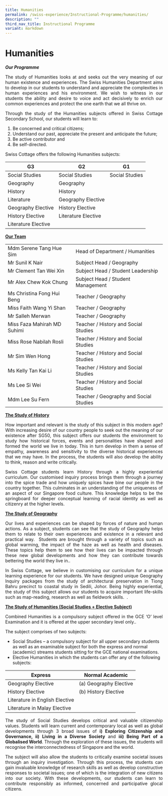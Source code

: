 ```yaml
---
title: Humanities
permalink: /swiss-experience/Instructional-Programme/humanities/
description: ""
third_nav_title: Instructional Programme
variant: markdown
---
```

# Humanities

**_Our Programme_**

<p style="text-align: justify;">The study of Humanities looks at and seeks out the very meaning of our human existence and experiences. The Swiss Humanities Department aims to develop in our students to understand and appreciate the complexities in human experiences and his environment. We wish to witness in our students the ability and desire to voice and act decisively to enrich our common experiences and protect the one earth that we all thrive on.</p>

<p style="text-align: justify;">Through the study of the Humanities subjects offered in Swiss Cottage Secondary School, our students will learn to:</p>

1.  Be concerned and critical citizens;
2.  Understand our past, appreciate the present and anticipate the future;
3.  Be active contributor and
4.  Be self-directed.

Swiss Cottage offers the following Humanities subjects:

| G3                  | G2                  | G1             |
|---------------------|---------------------|----------------|
| Social Studies      | Social Studies      | Social Studies |
| Geography           | Geography           |                |
| History             | History             |                |
| Literature          | Geography Elective  |                |
| Geography Elective  | History Elective    |                |
| History Elective    | Literature Elective |                |
| Literature Elective |                     |                |

<b><u>Our Team</u></b>

|  |  |
|---|---|
| Mdm Serene Tang Hue Sim | Head of Department / Humanities |
| Mr Sunil K Nair | Subject  Head / Geography |
| Mr Clement Tan Wei Xin | Subject Head / Student Leadership |
| Mr Alex Chew Kok Chung | Subject Head / Student Management |
| Ms Christina Fong Hui Beng | Teacher / Geography |
| Miss Faith Wang Yi Shan | Teacher / Geography |
| Mr Salleh Merwan | Teacher / Geography  |
| Miss Faza Mahirah MD Suhimi | Teacher / History and Social Studies  |
| Miss Rose Nabilah Rosli | Teacher / History and  Social Studies |
| Mr Sim Wen Hong | Teacher / History and Social Studies |
| Ms Kelly Tan Kai Li | Teacher / History and Social Studies |
| Ms Lee Si Wei |  Teacher /  History and Social Studies |
| Mdm Lee Su Fern | Teacher / Geography and Social Studies |


<b><u>The Study of History</u></b>

<p style="text-align: justify;">How important and relevant is the study of this subject in this modern age? With increasing desire of our country people to seek out the meaning of our existence after SG50, this subject offers our students the environment to study how historical forces, events and personalities have shaped and formed the world we live in today. This in turn develop in them a sense of empathy, awareness and sensitivity to the diverse historical experiences that we may have. In the process, the students will also develop the ability to think, reason and write critically.</p>

<p style="text-align: justify;">Swiss Cottage students learn History through a highly experiential curriculum. Our customised inquiry process brings them through a journey into the spice trade and how uniquely spices have bine our people in the country together. This culminates in an understanding of the uniqueness of an aspect of our Singapore food culture. This knowledge helps to be the springboard for deeper conceptual learning of racial identity as well as citizenry at the higher levels.</p>

<b><u>The Study of Geography</u></b>


<p style="text-align: justify;">Our lives and experiences can be shaped by forces of nature and human actions. As a subject, students can see that the study of Geography helps them to relate to their own experiences and existence in a relevant and practical way.&nbsp; Students are brought through a variety of topics such as global warming, the impact of the haze as well as health and diseases. These topics help them to see how their lives can be impacted through these new global developments and how they can contribute towards bettering the world they live in..</p>

<p style="text-align: justify;">In Swiss Cottage, we believe in customising our curriculum for a unique learning experience for our students. We have designed unique Geography Inquiry packages from the study of architectural preservation in Tiong Bahru precinct to coastal study in Sedili, Johor. Being highly experiential, the study of this subject allows our students to acquire important life-skills such as map-reading, research as well as fieldwork skills. &nbsp;.</p>

<b><u>The Study of Humanities (Social Studies + Elective Subject)</u></b>

<p style="text-align: justify;">Combined Humanities is a compulsory subject offered in the GCE ‘O’ level Examination and it is offered at the upper secondary level only..</p>

The subject comprises of two subjects:

*   Social Studies – a compulsory subject for all upper secondary students as well as an examinable subject for both the express and normal (academic) streams students sitting for the GCE national examinations.
*   Elective Humanities in which the students can offer any of the following subjects:


| Express                        | Normal Academic        |
|--------------------------------|------------------------|
| Geography Elective             | (a) Geography Elective |
| History Elective               | (b) History Elective   |
| Literature in English Elective |                        |
| Literature in Malay Elective   |                        |


<p style="text-align: justify;">The study of Social Studies develops critical and valuable citizenship values. Students will learn current and contemporary local as well as global developments through 3 broad issues of&nbsp;<b>i) Exploring Citizenship and Governance, ii) Living in a Diverse Society</b>&nbsp;and&nbsp;<b>iii) Being Part of a Globalised World</b>. Through the exploration of these issues, the students will recognise the interconnectedness of Singapore and the world.</p>

<p style="text-align: justify;">The subject will also allow the students to critically examine societal issues through an inquiry investigation. Through this process, the students can gain invaluable knowledge of research skills as well as develop constructive responses to societal issues; one of which is the integration of new citizens into our society. With these developments, our students can learn to contribute responsibly as informed, concerned and participative glocal citizens.</p>